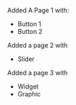 Added A Page 1 with:
* Button 1
* Button 2

Added a page 2 with
* Slider

Added a page 3 with
* Widget
* Graphic